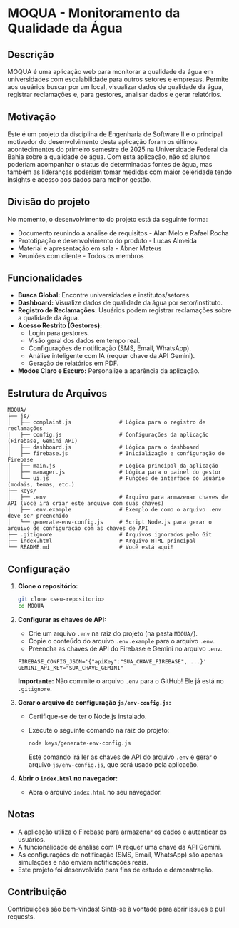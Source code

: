 # MOQUA - Monitoramento da Qualidade da Água

## Descrição

MOQUA é uma aplicação web para monitorar a qualidade da água em universidades com escalabilidade para outros setores e empresas. Permite aos usuários buscar por um local, visualizar dados de qualidade da água, registrar reclamações e, para gestores, analisar dados e gerar relatórios.

## Motivação

Este é um projeto da disciplina de Engenharia de Software II e o principal motivador do desenvolvimento desta aplicação foram os últimos acontecimentos do primeiro semestre de 2025 na Universidade Federal da Bahia sobre a qualidade de água. Com esta aplicação, não só alunos poderiam acompanhar o status de determinadas fontes de água, mas também as lideranças poderiam tomar medidas com maior celeridade tendo insights e acesso aos dados para melhor gestão.

## Divisão do projeto

No momento, o desenvolvimento do projeto está da seguinte forma:
*   Documento reunindo a análise de requisitos - Alan Melo e Rafael Rocha
*   Prototipação e desenvolvimento do produto - Lucas Almeida
*   Material e apresentação em sala - Abner Mateus
*   Reuniões com cliente - Todos os membros

## Funcionalidades

*   **Busca Global:** Encontre universidades e institutos/setores.
*   **Dashboard:** Visualize dados de qualidade da água por setor/instituto.
*   **Registro de Reclamações:** Usuários podem registrar reclamações sobre a qualidade da água.
*   **Acesso Restrito (Gestores):**
    *   Login para gestores.
    *   Visão geral dos dados em tempo real.
    *   Configurações de notificação (SMS, Email, WhatsApp).
    *   Análise inteligente com IA (requer chave da API Gemini).
    *   Geração de relatórios em PDF.
*   **Modos Claro e Escuro:** Personalize a aparência da aplicação.

## Estrutura de Arquivos

```
MOQUA/
├── js/
│   ├── complaint.js               # Lógica para o registro de reclamações
│   ├── config.js                  # Configurações da aplicação (Firebase, Gemini API)
│   ├── dashboard.js               # Lógica para o dashboard
│   ├── firebase.js                # Inicialização e configuração do Firebase
│   ├── main.js                    # Lógica principal da aplicação
│   ├── manager.js                 # Lógica para o painel do gestor
│   └── ui.js                      # Funções de interface do usuário (modais, temas, etc.)
├── keys/
│   ├── .env                       # Arquivo para armazenar chaves de API (Você irá criar este arquivo com suas chaves)
│   ├── .env.example               # Exemplo de como o arquivo .env deve ser preenchido
│   └── generate-env-config.js     # Script Node.js para gerar o arquivo de configuração com as chaves de API
├── .gitignore                     # Arquivos ignorados pelo Git
├── index.html                     # Arquivo HTML principal
└── README.md                      # Você está aqui!
```

## Configuração

1.  **Clone o repositório:**

    ```bash
    git clone <seu-repositorio>
    cd MOQUA
    ```

2.  **Configurar as chaves de API:**

    *   Crie um arquivo `.env` na raiz do projeto (na pasta `MOQUA/`).
    *   Copie o conteúdo do arquivo `.env.example` para o arquivo `.env`.
    *   Preencha as chaves de API do Firebase e Gemini no arquivo `.env`.

    ```
    FIREBASE_CONFIG_JSON='{"apiKey":"SUA_CHAVE_FIREBASE", ...}'
    GEMINI_API_KEY="SUA_CHAVE_GEMINI"
    ```

    **Importante:** Não commite o arquivo `.env` para o GitHub! Ele já está no `.gitignore`.

3.  **Gerar o arquivo de configuração `js/env-config.js`:**

    *   Certifique-se de ter o Node.js instalado.
    *   Execute o seguinte comando na raiz do projeto:

        ```bash
        node keys/generate-env-config.js
        ```

        Este comando irá ler as chaves de API do arquivo `.env` e gerar o arquivo `js/env-config.js`, que será usado pela aplicação.

4.  **Abrir o `index.html` no navegador:**

    *   Abra o arquivo `index.html` no seu navegador.

## Notas

*   A aplicação utiliza o Firebase para armazenar os dados e autenticar os usuários.
*   A funcionalidade de análise com IA requer uma chave da API Gemini.
*   As configurações de notificação (SMS, Email, WhatsApp) são apenas simulações e não enviam notificações reais.
*   Este projeto foi desenvolvido para fins de estudo e demonstração.

## Contribuição

Contribuições são bem-vindas! Sinta-se à vontade para abrir issues e pull requests.